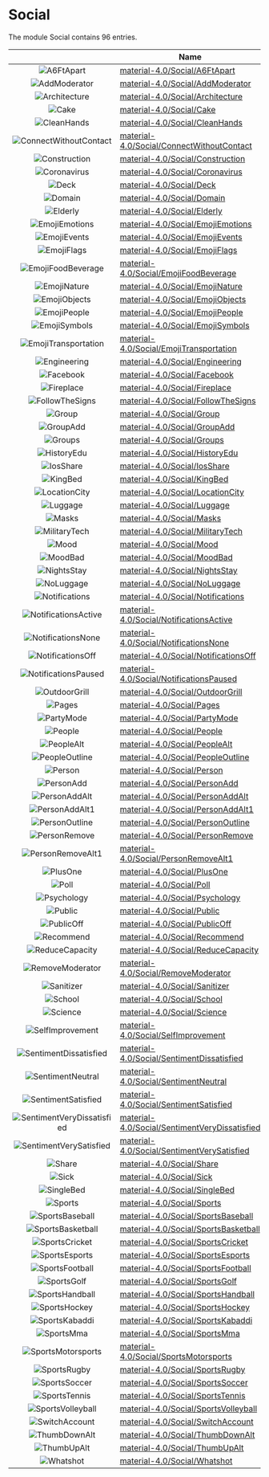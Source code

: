 # Social

The module Social contains 96 entries.



| |Name|
|:---:|---|
|![A6FtApart](../material-4.0/Social/A6FtApart.element.png)|[material-4.0/Social/A6FtApart](../material-4.0/Social/A6FtApart.md)
|![AddModerator](../material-4.0/Social/AddModerator.element.png)|[material-4.0/Social/AddModerator](../material-4.0/Social/AddModerator.md)
|![Architecture](../material-4.0/Social/Architecture.element.png)|[material-4.0/Social/Architecture](../material-4.0/Social/Architecture.md)
|![Cake](../material-4.0/Social/Cake.element.png)|[material-4.0/Social/Cake](../material-4.0/Social/Cake.md)
|![CleanHands](../material-4.0/Social/CleanHands.element.png)|[material-4.0/Social/CleanHands](../material-4.0/Social/CleanHands.md)
|![ConnectWithoutContact](../material-4.0/Social/ConnectWithoutContact.element.png)|[material-4.0/Social/ConnectWithoutContact](../material-4.0/Social/ConnectWithoutContact.md)
|![Construction](../material-4.0/Social/Construction.element.png)|[material-4.0/Social/Construction](../material-4.0/Social/Construction.md)
|![Coronavirus](../material-4.0/Social/Coronavirus.element.png)|[material-4.0/Social/Coronavirus](../material-4.0/Social/Coronavirus.md)
|![Deck](../material-4.0/Social/Deck.element.png)|[material-4.0/Social/Deck](../material-4.0/Social/Deck.md)
|![Domain](../material-4.0/Social/Domain.element.png)|[material-4.0/Social/Domain](../material-4.0/Social/Domain.md)
|![Elderly](../material-4.0/Social/Elderly.element.png)|[material-4.0/Social/Elderly](../material-4.0/Social/Elderly.md)
|![EmojiEmotions](../material-4.0/Social/EmojiEmotions.element.png)|[material-4.0/Social/EmojiEmotions](../material-4.0/Social/EmojiEmotions.md)
|![EmojiEvents](../material-4.0/Social/EmojiEvents.element.png)|[material-4.0/Social/EmojiEvents](../material-4.0/Social/EmojiEvents.md)
|![EmojiFlags](../material-4.0/Social/EmojiFlags.element.png)|[material-4.0/Social/EmojiFlags](../material-4.0/Social/EmojiFlags.md)
|![EmojiFoodBeverage](../material-4.0/Social/EmojiFoodBeverage.element.png)|[material-4.0/Social/EmojiFoodBeverage](../material-4.0/Social/EmojiFoodBeverage.md)
|![EmojiNature](../material-4.0/Social/EmojiNature.element.png)|[material-4.0/Social/EmojiNature](../material-4.0/Social/EmojiNature.md)
|![EmojiObjects](../material-4.0/Social/EmojiObjects.element.png)|[material-4.0/Social/EmojiObjects](../material-4.0/Social/EmojiObjects.md)
|![EmojiPeople](../material-4.0/Social/EmojiPeople.element.png)|[material-4.0/Social/EmojiPeople](../material-4.0/Social/EmojiPeople.md)
|![EmojiSymbols](../material-4.0/Social/EmojiSymbols.element.png)|[material-4.0/Social/EmojiSymbols](../material-4.0/Social/EmojiSymbols.md)
|![EmojiTransportation](../material-4.0/Social/EmojiTransportation.element.png)|[material-4.0/Social/EmojiTransportation](../material-4.0/Social/EmojiTransportation.md)
|![Engineering](../material-4.0/Social/Engineering.element.png)|[material-4.0/Social/Engineering](../material-4.0/Social/Engineering.md)
|![Facebook](../material-4.0/Social/Facebook.element.png)|[material-4.0/Social/Facebook](../material-4.0/Social/Facebook.md)
|![Fireplace](../material-4.0/Social/Fireplace.element.png)|[material-4.0/Social/Fireplace](../material-4.0/Social/Fireplace.md)
|![FollowTheSigns](../material-4.0/Social/FollowTheSigns.element.png)|[material-4.0/Social/FollowTheSigns](../material-4.0/Social/FollowTheSigns.md)
|![Group](../material-4.0/Social/Group.element.png)|[material-4.0/Social/Group](../material-4.0/Social/Group.md)
|![GroupAdd](../material-4.0/Social/GroupAdd.element.png)|[material-4.0/Social/GroupAdd](../material-4.0/Social/GroupAdd.md)
|![Groups](../material-4.0/Social/Groups.element.png)|[material-4.0/Social/Groups](../material-4.0/Social/Groups.md)
|![HistoryEdu](../material-4.0/Social/HistoryEdu.element.png)|[material-4.0/Social/HistoryEdu](../material-4.0/Social/HistoryEdu.md)
|![IosShare](../material-4.0/Social/IosShare.element.png)|[material-4.0/Social/IosShare](../material-4.0/Social/IosShare.md)
|![KingBed](../material-4.0/Social/KingBed.element.png)|[material-4.0/Social/KingBed](../material-4.0/Social/KingBed.md)
|![LocationCity](../material-4.0/Social/LocationCity.element.png)|[material-4.0/Social/LocationCity](../material-4.0/Social/LocationCity.md)
|![Luggage](../material-4.0/Social/Luggage.element.png)|[material-4.0/Social/Luggage](../material-4.0/Social/Luggage.md)
|![Masks](../material-4.0/Social/Masks.element.png)|[material-4.0/Social/Masks](../material-4.0/Social/Masks.md)
|![MilitaryTech](../material-4.0/Social/MilitaryTech.element.png)|[material-4.0/Social/MilitaryTech](../material-4.0/Social/MilitaryTech.md)
|![Mood](../material-4.0/Social/Mood.element.png)|[material-4.0/Social/Mood](../material-4.0/Social/Mood.md)
|![MoodBad](../material-4.0/Social/MoodBad.element.png)|[material-4.0/Social/MoodBad](../material-4.0/Social/MoodBad.md)
|![NightsStay](../material-4.0/Social/NightsStay.element.png)|[material-4.0/Social/NightsStay](../material-4.0/Social/NightsStay.md)
|![NoLuggage](../material-4.0/Social/NoLuggage.element.png)|[material-4.0/Social/NoLuggage](../material-4.0/Social/NoLuggage.md)
|![Notifications](../material-4.0/Social/Notifications.element.png)|[material-4.0/Social/Notifications](../material-4.0/Social/Notifications.md)
|![NotificationsActive](../material-4.0/Social/NotificationsActive.element.png)|[material-4.0/Social/NotificationsActive](../material-4.0/Social/NotificationsActive.md)
|![NotificationsNone](../material-4.0/Social/NotificationsNone.element.png)|[material-4.0/Social/NotificationsNone](../material-4.0/Social/NotificationsNone.md)
|![NotificationsOff](../material-4.0/Social/NotificationsOff.element.png)|[material-4.0/Social/NotificationsOff](../material-4.0/Social/NotificationsOff.md)
|![NotificationsPaused](../material-4.0/Social/NotificationsPaused.element.png)|[material-4.0/Social/NotificationsPaused](../material-4.0/Social/NotificationsPaused.md)
|![OutdoorGrill](../material-4.0/Social/OutdoorGrill.element.png)|[material-4.0/Social/OutdoorGrill](../material-4.0/Social/OutdoorGrill.md)
|![Pages](../material-4.0/Social/Pages.element.png)|[material-4.0/Social/Pages](../material-4.0/Social/Pages.md)
|![PartyMode](../material-4.0/Social/PartyMode.element.png)|[material-4.0/Social/PartyMode](../material-4.0/Social/PartyMode.md)
|![People](../material-4.0/Social/People.element.png)|[material-4.0/Social/People](../material-4.0/Social/People.md)
|![PeopleAlt](../material-4.0/Social/PeopleAlt.element.png)|[material-4.0/Social/PeopleAlt](../material-4.0/Social/PeopleAlt.md)
|![PeopleOutline](../material-4.0/Social/PeopleOutline.element.png)|[material-4.0/Social/PeopleOutline](../material-4.0/Social/PeopleOutline.md)
|![Person](../material-4.0/Social/Person.element.png)|[material-4.0/Social/Person](../material-4.0/Social/Person.md)
|![PersonAdd](../material-4.0/Social/PersonAdd.element.png)|[material-4.0/Social/PersonAdd](../material-4.0/Social/PersonAdd.md)
|![PersonAddAlt](../material-4.0/Social/PersonAddAlt.element.png)|[material-4.0/Social/PersonAddAlt](../material-4.0/Social/PersonAddAlt.md)
|![PersonAddAlt1](../material-4.0/Social/PersonAddAlt1.element.png)|[material-4.0/Social/PersonAddAlt1](../material-4.0/Social/PersonAddAlt1.md)
|![PersonOutline](../material-4.0/Social/PersonOutline.element.png)|[material-4.0/Social/PersonOutline](../material-4.0/Social/PersonOutline.md)
|![PersonRemove](../material-4.0/Social/PersonRemove.element.png)|[material-4.0/Social/PersonRemove](../material-4.0/Social/PersonRemove.md)
|![PersonRemoveAlt1](../material-4.0/Social/PersonRemoveAlt1.element.png)|[material-4.0/Social/PersonRemoveAlt1](../material-4.0/Social/PersonRemoveAlt1.md)
|![PlusOne](../material-4.0/Social/PlusOne.element.png)|[material-4.0/Social/PlusOne](../material-4.0/Social/PlusOne.md)
|![Poll](../material-4.0/Social/Poll.element.png)|[material-4.0/Social/Poll](../material-4.0/Social/Poll.md)
|![Psychology](../material-4.0/Social/Psychology.element.png)|[material-4.0/Social/Psychology](../material-4.0/Social/Psychology.md)
|![Public](../material-4.0/Social/Public.element.png)|[material-4.0/Social/Public](../material-4.0/Social/Public.md)
|![PublicOff](../material-4.0/Social/PublicOff.element.png)|[material-4.0/Social/PublicOff](../material-4.0/Social/PublicOff.md)
|![Recommend](../material-4.0/Social/Recommend.element.png)|[material-4.0/Social/Recommend](../material-4.0/Social/Recommend.md)
|![ReduceCapacity](../material-4.0/Social/ReduceCapacity.element.png)|[material-4.0/Social/ReduceCapacity](../material-4.0/Social/ReduceCapacity.md)
|![RemoveModerator](../material-4.0/Social/RemoveModerator.element.png)|[material-4.0/Social/RemoveModerator](../material-4.0/Social/RemoveModerator.md)
|![Sanitizer](../material-4.0/Social/Sanitizer.element.png)|[material-4.0/Social/Sanitizer](../material-4.0/Social/Sanitizer.md)
|![School](../material-4.0/Social/School.element.png)|[material-4.0/Social/School](../material-4.0/Social/School.md)
|![Science](../material-4.0/Social/Science.element.png)|[material-4.0/Social/Science](../material-4.0/Social/Science.md)
|![SelfImprovement](../material-4.0/Social/SelfImprovement.element.png)|[material-4.0/Social/SelfImprovement](../material-4.0/Social/SelfImprovement.md)
|![SentimentDissatisfied](../material-4.0/Social/SentimentDissatisfied.element.png)|[material-4.0/Social/SentimentDissatisfied](../material-4.0/Social/SentimentDissatisfied.md)
|![SentimentNeutral](../material-4.0/Social/SentimentNeutral.element.png)|[material-4.0/Social/SentimentNeutral](../material-4.0/Social/SentimentNeutral.md)
|![SentimentSatisfied](../material-4.0/Social/SentimentSatisfied.element.png)|[material-4.0/Social/SentimentSatisfied](../material-4.0/Social/SentimentSatisfied.md)
|![SentimentVeryDissatisfied](../material-4.0/Social/SentimentVeryDissatisfied.element.png)|[material-4.0/Social/SentimentVeryDissatisfied](../material-4.0/Social/SentimentVeryDissatisfied.md)
|![SentimentVerySatisfied](../material-4.0/Social/SentimentVerySatisfied.element.png)|[material-4.0/Social/SentimentVerySatisfied](../material-4.0/Social/SentimentVerySatisfied.md)
|![Share](../material-4.0/Social/Share.element.png)|[material-4.0/Social/Share](../material-4.0/Social/Share.md)
|![Sick](../material-4.0/Social/Sick.element.png)|[material-4.0/Social/Sick](../material-4.0/Social/Sick.md)
|![SingleBed](../material-4.0/Social/SingleBed.element.png)|[material-4.0/Social/SingleBed](../material-4.0/Social/SingleBed.md)
|![Sports](../material-4.0/Social/Sports.element.png)|[material-4.0/Social/Sports](../material-4.0/Social/Sports.md)
|![SportsBaseball](../material-4.0/Social/SportsBaseball.element.png)|[material-4.0/Social/SportsBaseball](../material-4.0/Social/SportsBaseball.md)
|![SportsBasketball](../material-4.0/Social/SportsBasketball.element.png)|[material-4.0/Social/SportsBasketball](../material-4.0/Social/SportsBasketball.md)
|![SportsCricket](../material-4.0/Social/SportsCricket.element.png)|[material-4.0/Social/SportsCricket](../material-4.0/Social/SportsCricket.md)
|![SportsEsports](../material-4.0/Social/SportsEsports.element.png)|[material-4.0/Social/SportsEsports](../material-4.0/Social/SportsEsports.md)
|![SportsFootball](../material-4.0/Social/SportsFootball.element.png)|[material-4.0/Social/SportsFootball](../material-4.0/Social/SportsFootball.md)
|![SportsGolf](../material-4.0/Social/SportsGolf.element.png)|[material-4.0/Social/SportsGolf](../material-4.0/Social/SportsGolf.md)
|![SportsHandball](../material-4.0/Social/SportsHandball.element.png)|[material-4.0/Social/SportsHandball](../material-4.0/Social/SportsHandball.md)
|![SportsHockey](../material-4.0/Social/SportsHockey.element.png)|[material-4.0/Social/SportsHockey](../material-4.0/Social/SportsHockey.md)
|![SportsKabaddi](../material-4.0/Social/SportsKabaddi.element.png)|[material-4.0/Social/SportsKabaddi](../material-4.0/Social/SportsKabaddi.md)
|![SportsMma](../material-4.0/Social/SportsMma.element.png)|[material-4.0/Social/SportsMma](../material-4.0/Social/SportsMma.md)
|![SportsMotorsports](../material-4.0/Social/SportsMotorsports.element.png)|[material-4.0/Social/SportsMotorsports](../material-4.0/Social/SportsMotorsports.md)
|![SportsRugby](../material-4.0/Social/SportsRugby.element.png)|[material-4.0/Social/SportsRugby](../material-4.0/Social/SportsRugby.md)
|![SportsSoccer](../material-4.0/Social/SportsSoccer.element.png)|[material-4.0/Social/SportsSoccer](../material-4.0/Social/SportsSoccer.md)
|![SportsTennis](../material-4.0/Social/SportsTennis.element.png)|[material-4.0/Social/SportsTennis](../material-4.0/Social/SportsTennis.md)
|![SportsVolleyball](../material-4.0/Social/SportsVolleyball.element.png)|[material-4.0/Social/SportsVolleyball](../material-4.0/Social/SportsVolleyball.md)
|![SwitchAccount](../material-4.0/Social/SwitchAccount.element.png)|[material-4.0/Social/SwitchAccount](../material-4.0/Social/SwitchAccount.md)
|![ThumbDownAlt](../material-4.0/Social/ThumbDownAlt.element.png)|[material-4.0/Social/ThumbDownAlt](../material-4.0/Social/ThumbDownAlt.md)
|![ThumbUpAlt](../material-4.0/Social/ThumbUpAlt.element.png)|[material-4.0/Social/ThumbUpAlt](../material-4.0/Social/ThumbUpAlt.md)
|![Whatshot](../material-4.0/Social/Whatshot.element.png)|[material-4.0/Social/Whatshot](../material-4.0/Social/Whatshot.md)

